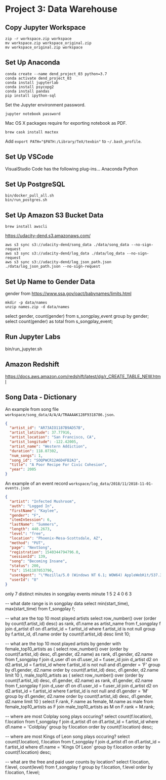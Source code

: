 # Project 3: Data Warehouse

## Copy Jupyter Workspace

    zip -r workspace.zip workspace
    mv workspace.zip workspace_original.zip
    mv workspace_original.zip workspace


## Set Up Anaconda

    conda create --name dend_project_03 python=3.7
    conda activate dend_project_03
    conda install jupyterlab
    conda install psycopg2
    conda install pandas
    pip install ipython-sql

Set the Jupyter environment password.

    jupyter notebook password

Mac OS X packages require for exporting notebook as PDF.

    brew cask install mactex

Add `export PATH="$PATH:/Library/TeX/texbin"` to `~/.bash_profile`.


## Set Up VSCode

VisualStudio Code has the following plug-ins...
Anaconda
Python


## Set Up PostgreSQL

    bin/docker_pull_all.sh
    bin/run_postgres.sh


## Set Up Amazon S3 Bucket Data

    brew install awscli

https://udacity-dend.s3.amazonaws.com/

    aws s3 sync s3://udacity-dend/song_data ./data/song_data --no-sign-request
    aws s3 sync s3://udacity-dend/log_data ./data/log_data --no-sign-request
    aws s3 sync s3://udacity-dend/log_json_path.json ./data/log_json_path.json --no-sign-request


## Set Up Name to Gender Data

gender from https://www.ssa.gov/oact/babynames/limits.html

    mkdir -p data/names
    unzip names.zip -d data/names

select gender, count(gender) from s_songplay_event group by gender;
select count(gender) as total from s_songplay_event;



## Run Jupyter Labs

bin/run_jupyter.sh



## Amazon Redshift

https://docs.aws.amazon.com/redshift/latest/dg/r_CREATE_TABLE_NEW.html


## Song Data - Dictionary

An example from song file `workspace/song_data/A/A/A/TRAAAAK128F9318786.json`.

```json
{
  "artist_id": "AR73AIO1187B9AD57B",
  "artist_latitude": 37.77916,
  "artist_location": "San Francisco, CA",
  "artist_longitude": -122.42005,
  "artist_name": "Western Addiction",
  "duration": 118.07302,
  "num_songs": 1,
  "song_id": "SOQPWCR12A6D4FB2A3",
  "title": "A Poor Recipe For Civic Cohesion",
  "year": 2005
}
```

An example of an event record `workspace/log_data/2018/11/2018-11-01-events.json`

```json
{
  "artist": "Infected Mushroom",
  "auth": "Logged In",
  "firstName": "Kaylee",
  "gender": "F",
  "itemInSession": 6,
  "lastName": "Summers",
  "length": 440.2673,
  "level": "free",
  "location": "Phoenix-Mesa-Scottsdale, AZ",
  "method": "PUT",
  "page": "NextSong",
  "registration": 1540344794796.0,
  "sessionId": 139,
  "song": "Becoming Insane",
  "status": 200,
  "ts": 1541107053796,
  "userAgent": "\"Mozilla/5.0 (Windows NT 6.1; WOW64) AppleWebKit/537.36 (KHTML, like Gecko) Chrome/35.0.1916.153 Safari/537.36\"",
  "userId": "8"
}
```



only 7 distinct minutes in songplay events
minute
1
5
2
4
0
6
3





-- what date range is in songplay data
select min(start_time), max(start_time)
from f_songplay f;



-- what are the top 10 most played artists
select
    row_number() over (order by count(f.artist_id) desc) as rank,
    d1.name as artist_name
from f_songplay f
join d_artist d1 on d1.artist_id = f.artist_id
where f.artist_id is not null
group by f.artist_id, d1.name
order by count(f.artist_id) desc
limit 10;



-- what are the top 10 most played artists by gender
with
female_top10_artists as (
    select
        row_number() over (order by count(f.artist_id) desc, d1.gender, d2.name) as rank,
        d1.gender,
        d2.name
    from f_songplay f
    join d_user d1 on d1.user_id = f.user_id
    join d_artist d2 on d2.artist_id = f.artist_id
    where f.artist_id is not null
    and d1.gender = 'F'
    group by d1.gender, d2.name
    order by count(f.artist_id) desc, d1.gender, d2.name
    limit 10
),
male_top10_artists as (
    select
        row_number() over (order by count(f.artist_id) desc, d1.gender, d2.name) as rank,
        d1.gender,
        d2.name
    from f_songplay f
    join d_user d1 on d1.user_id = f.user_id
    join d_artist d2 on d2.artist_id = f.artist_id
    where f.artist_id is not null
    and d1.gender = 'M'
    group by d1.gender, d2.name
    order by count(f.artist_id) desc, d1.gender, d2.name
    limit 10
)
select F.rank, F.name as female, M.name as male
from female_top10_artists as F
join male_top10_artists as M on F.rank = M.rank;



-- where are most Colplay song plays occuring?
select count(f.location), f.location
from f_songplay f
join d_artist d1 on d1.artist_id = f.artist_id
where d1.name = 'Coldplay'
group by f.location
order by count(f.location) desc;



-- where are most Kings of Leon song plays occuring?
select count(f.location), f.location
from f_songplay f
join d_artist d1 on d1.artist_id = f.artist_id
where d1.name = 'Kings Of Leon'
group by f.location
order by count(f.location) desc;



-- what are the free and paid user counts by location?
select f.location, f.level, count(level)
from f_songplay f
group by f.location, f.level
order by f.location, f.level;
